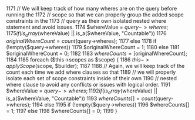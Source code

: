 1171         // We will keep track of how many wheres are on the query before running the
1172         // scope so that we can properly group the added scope constraints in the
1173         // query as their own isolated nested where statement and avoid issues.
1174         $whereValue = $query->wheres;
1175         if (is_array($whereValue) || is_a($whereValue, "Countable"))
1176             $originalWhereCount = count($query->wheres);
1177         else
1178             if (!empty($query->wheres))
1179                 $originalWhereCount = 1;
1180             else
1181                 $originalWhereCount = 0;
1182 
1183         $whereCounts = [$originalWhereCount];
1184 
1185         foreach ($this->scopes as $scope) {
1186             $this->applyScope($scope, $builder);
1187 
1188             // Again, we will keep track of the count each time we add where clauses so that
1189             // we will properly isolate each set of scope constraints inside of their own
1190             // nested where clause to avoid any conflicts or issues with logical order.
1191             $whereValue = $query->wheres;
1192             if (is_array($whereValue) || is_a($whereValue, "Countable"))
1193                 $whereCounts[] = count($query->wheres);
1194             else
1195                 if (!empty($query->wheres))
1196                     $whereCounts[] = 1;
1197                 else
1198                     $whereCounts[] = 0;
1199         }
